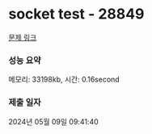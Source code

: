 # socket test - 28849 

[문제 링크](loki-channel.dev.goorm.io/exam/8493/socket-test/quiz/1) 

### 성능 요약

메모리: 33198kb, 시간: 0.16second

### 제출 일자

2024년 05월 09일 09:41:40

